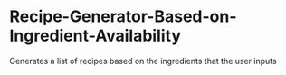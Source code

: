 # Recipe-Generator-Based-on-Ingredient-Availability
Generates a list of recipes based on the ingredients that the user inputs 
